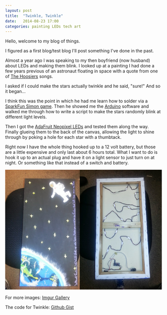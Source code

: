 ```yaml
---
layout: post
title:  "Twinkle, Twinkle"
date:   2014-08-23 17:00
categories: painting LEDs tech art  
---
```

Hello, welcome to my blog of things. 

I figured as a first blog/test blog I'll post something I've done in the past. 

Almost a year ago I was speaking to my then boyfriend (now husband) about LEDs and making them blink. I looked up at a painting I had done a few years previous of an astronaut floating in space with a quote from one of [The Hoosiers](https://www.youtube.com/watch?v=VCOIjvWFFo8) songs.

I asked if I could make the stars actually twinkle and he said, "sure!" And so it began...

I think this was the point in which he had me learn how to solder via a [SparkFun Simon game](https://www.sparkfun.com/products/10547). Then he showed me the [Arduino](http://www.arduino.cc/) software and walked me through how to write a script to make the stars randomly blink at different light levels.

Then I got the [AdaFruit Neopixel LEDs](http://www.adafruit.com/products/1138) and tested them along the way. Finally glueing them to the back of the canvas, allowing the light to shine through by poking a hole for each star with a thumbtack. 

Right now I have the whole thing hooked up to a 12 volt battery, but those are a little expensive and only last about 6 hours total. What I want to do is hook it up to an actual plug and have it on a light sensor to just turn on at night. Or something like that instead of a switch and battery. 

![Front and Back](/assets/images/twinkle.png)

For more images: [Imgur Gallery](http://imgur.com/a/2GmzC)

The code for Twinkle: [Github Gist](https://gist.github.com/stinethebean3/6400059)
